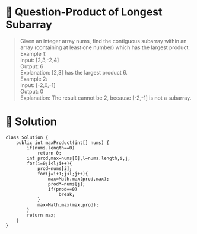 # :japanese_goblin: Question-Product of Longest Subarray

> Given an integer array nums, find the contiguous subarray within an array (containing at least one number) which has the largest product.  
> Example 1:  
> Input: [2,3,-2,4]  
> Output: 6  
> Explanation: [2,3] has the largest product 6.  
> Example 2:  
>  Input: [-2,0,-1]  
>  Output: 0  
> Explanation: The result cannot be 2, because [-2,-1] is not a subarray.  


# :bento: Solution

```
class Solution {
    public int maxProduct(int[] nums) {
        if(nums.length==0)
            return 0;
        int prod,max=nums[0],l=nums.length,i,j;
        for(i=0;i<l;i++){
            prod=nums[i];
            for(j=i+1;j<l;j++){
                max=Math.max(prod,max);
                prod*=nums[j];
                if(prod==0)
                    break;
            }
            max=Math.max(max,prod);
        }
        return max;
    }
}
```
